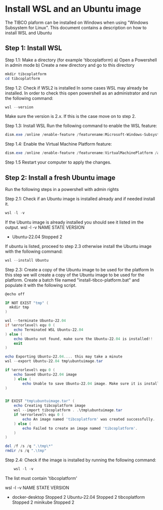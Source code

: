 # Install WSL and an Ubuntu image

The TIBCO plaform can be installed on Windows when using "Windows Subsystem for Linux". This document contains a description on how to install WSL and Ubuntu

## Step 1: Install WSL

Step 1.1: Make a directory (for example 'tibcoplatform)
a) Open a Powershell in admin mode
b) Create a new directory and go to this directory

```powershell
mkdir tibcoplatform
cd tibcoplatform
```


Step 1.2: Check if WSL2 is installed
In some cases WSL may already be installed. In order to check this open powershell as an administrator and run the following command:
```powershell
wsl --version
```

Make sure the version is 2.x.
If this is the case move on to step 2.


Step 1.3: Install WSL
Run the following command to enable the WSL feature:
```powershell
dism.exe /online /enable-feature /featurename:Microsoft-Windows-Subsystem-Linux /all /norestart
```

Step 1.4: Enable the Virtual Machine Platform feature:
```powershell
dism.exe /online /enable-feature /featurename:VirtualMachinePlatform /all /norestart
```

Step 1.5 Restart your computer to apply the changes.

## Step 2: Install a fresh Ubuntu image

Run the following steps in a powershell with admin rights

Step 2.1: Check if an Ubuntu image is installed already and if needed install it.
```powershell
wsl -l -v
```

If the Ubuntu image is already installed you should see it listed im the output.
wsl -l -v
  NAME              STATE           VERSION
* Ubuntu-22.04      Stopped         2

If ubuntu is listed, proceed to step 2.3 otherwise install the Ubuntu image with the following command:

```powershell
wsl --install Ubuntu
```


Step 2.3: Create a copy of the Ubuntu image to be used for the platform
In this step we will create a copy of the Ubuntu image to be used for the platform. Create a batch file named "install-tibco-platform.bat" and populate it with the following script.


```powershell
@echo off

IF NOT EXIST "tmp" (
  mkdir tmp
)

wsl --terminate Ubuntu-22.04
if %errorlevel% equ 0 (
    echo Terminated WSL Ubuntu-22.04 
) else (
    echo Ubuntu not found, make sure the Ubuntu-22.04 is installed!!
    exit
)

echo Exporting Ubuntu-22.04.... this may take a minute 
wsl --export Ubuntu-22.04 tmp\ubuntuimage.tar 

if %errorlevel% equ 0 (
    echo Saved Ubuntu-22.04 image
    ) else (
        echo Unable to save Ubuntu-22.04 image. Make sure it is installed and named Ubuntu-22.04!!
)


IF EXIST "tmp\ubuntuimage.tar" (
    echo Creating tibcoplatform image
    wsl --import tibcoplatform . .\tmp\ubuntuimage.tar
    if %errorlevel% equ 0 (
        echo An image named 'tibcoplatform' was created successfully.
    ) else (
        echo Failed to create an image named 'tibcoplatform'. 
    )
)

del /f /s /q ".\tmp\*"
rmdir /s /q ".\tmp"

```

Step 2.4: Check if the image is installed by running the following command:

```powershell
    wsl -l -v
```

The list must contain 'tibcoplatform'

wsl -l -v
  NAME              STATE           VERSION
* docker-desktop    Stopped         2
  Ubuntu-22.04      Stopped         2
  tibcoplatform     Stopped         2
  minikube          Stopped         2